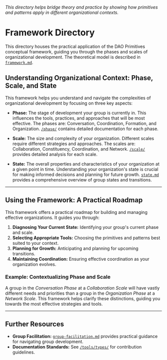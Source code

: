 *This directory helps bridge theory and practice by showing how primitives and patterns apply in different organizational contexts.*

# Framework Directory

This directory houses the practical application of the DAO Primitives conceptual framework, guiding you through the phases and scales of organizational development. The theoretical model is described in [`framework.md`](notes/dao-primitives/framework/framework.md).

## Understanding Organizational Context: Phase, Scale, and State

This framework helps you understand and navigate the complexities of organizational development by focusing on three key aspects:

* **Phase:** The stage of development your group is currently in.  This influences the tools, practices, and approaches that will be most effective.  The phases are: Conversation, Coordination, Formation, and Organization.  [`/phase/`](phase/) contains detailed documentation for each phase.

* **Scale:** The size and complexity of your organization.  Different scales require different strategies and approaches.  The scales are: Collaboration, Constituency, Coordination, and Network.  [`/scale/`](scale/) provides detailed analysis for each scale.

* **State:** The overall properties and characteristics of your organization at a given point in time.  Understanding your organization's state is crucial for making informed decisions and planning for future growth.  [`state.md`](notes/dao-primitives/framework/group-state.md) provides a comprehensive overview of group states and transitions.

---

## Using the Framework: A Practical Roadmap

This framework offers a practical roadmap for building and managing effective organizations. It guides you through:

1.  **Diagnosing Your Current State:** Identifying your group's current phase and scale.
2.  **Selecting Appropriate Tools:** Choosing the primitives and patterns best suited to your context.
3.  **Planning for Growth:** Anticipating and planning for upcoming transitions.
4.  **Maintaining Coordination:** Ensuring effective coordination as your organization evolves.


### Example: Contextualizing Phase and Scale

A group in the *Conversation Phase* at a *Collaboration Scale* will have vastly different needs and priorities than a group in the *Organization Phase* at a *Network Scale*. This framework helps clarify these distinctions, guiding you towards the most effective strategies and tools.

---

##  Further Resources

*   **Group Facilitation:**  [`group-facilitation.md`](notes/dao-primitives/implementation/group-facilitation.md) provides practical guidance for navigating group development.
*   **Documentation Standards:**  See [`/tools/types/`](../tools/types/) for contribution guidelines.
